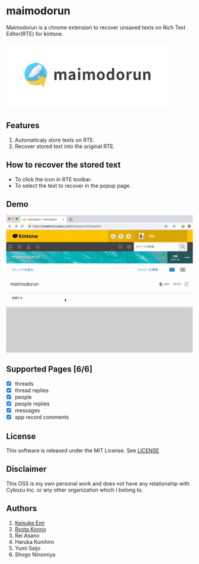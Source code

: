 # maimodorun

Maimodorun is a chrome extension to recover unsaved texts on Rich Text Editor(RTE) for kintone.

![maimodorun branding logo](./figs/branding_images/branding_logo_for_README_440x180.png)

## Features

1. Automaticaly store texts on RTE.
1. Recover stored text into the original RTE.

## How to recover the stored text

- To click the icon in RTE toolbar.
- To select the text to recover in the popup page.

## Demo

![Demo image](./figs/maimodorun-demo.gif)

## Supported Pages [6/6]

- [x] threads
- [x] thread replies
- [x] people
- [x] people replies
- [x] messages
- [x] app record comments

## License

This software is released under the MIT License. See [LICENSE](./LICENSE)

## Disclaimer

This OSS is my own personal work and does not have any relationship with Cybozu Inc. or any other organization which I belong to.

## Authors

1. [Keisuke Emi](https://github.com/emiksk)
1. [Ryota Konno](https://github.com/rkonno)
1. Rei Asano
1. Haruka Kunihiro
1. Yumi Saijo
1. Shogo Ninomiya

